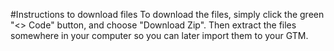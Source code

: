 #Instructions to download files
To download the files, simply click the green "<> Code" button, and choose "Download Zip". Then extract the files somewhere in your computer so you can later import them to your GTM.
